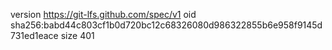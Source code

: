 version https://git-lfs.github.com/spec/v1
oid sha256:babd44c803cf1b0d720bc12c68326080d986322855b6e958f9145d731ed1eace
size 401
